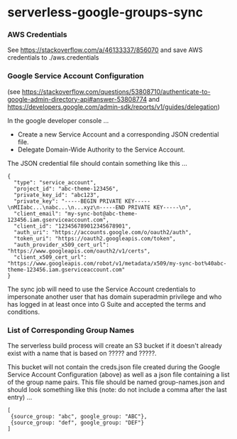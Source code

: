 # serverless-google-groups-sync

### AWS Credentials
See https://stackoverflow.com/a/46133337/856070 and
save AWS credentials to ./aws.credentials

### Google Service Account Configuration

(see https://stackoverflow.com/questions/53808710/authenticate-to-google-admin-directory-api#answer-53808774 and
 https://developers.google.com/admin-sdk/reports/v1/guides/delegation)

In the google developer console ...
* Create a new Service Account and a corresponding JSON credential file.
* Delegate Domain-Wide Authority to the Service Account.

The JSON credential file should contain something like this ...

```
{
  "type": "service_account",
  "project_id": "abc-theme-123456",
  "private_key_id": "abc123",
  "private_key": "-----BEGIN PRIVATE KEY-----\nMIIabc...\nabc...\n...xyz\n-----END PRIVATE KEY-----\n",
  "client_email": "my-sync-bot@abc-theme-123456.iam.gserviceaccount.com",
  "client_id": "123456789012345678901",
  "auth_uri": "https://accounts.google.com/o/oauth2/auth",
  "token_uri": "https://oauth2.googleapis.com/token",
  "auth_provider_x509_cert_url": "https://www.googleapis.com/oauth2/v1/certs",
  "client_x509_cert_url": "https://www.googleapis.com/robot/v1/metadata/x509/my-sync-bot%40abc-theme-123456.iam.gserviceaccount.com"
}
```

The sync job will need to use the Service Account credentials to impersonate another user that has
domain superadmin privilege and who has logged in at least once into G Suite and
accepted the terms and conditions.

### List of Corresponding Group Names

The serverless build process will create an S3 bucket if it doesn't already exist with a name
that is based on ????? and ?????.

This bucket will not contain the creds.json file created during the Google Service Account Configuration (above)
as well as a json file containing a list of the group name pairs. This file should be named group-names.json
and should look something like this (note: do not include a comma after the last entry) ...

```
[
 {source_group: "abc", google_group: "ABC"},
 {source_group: "def", google_group: "DEF"}
]
```